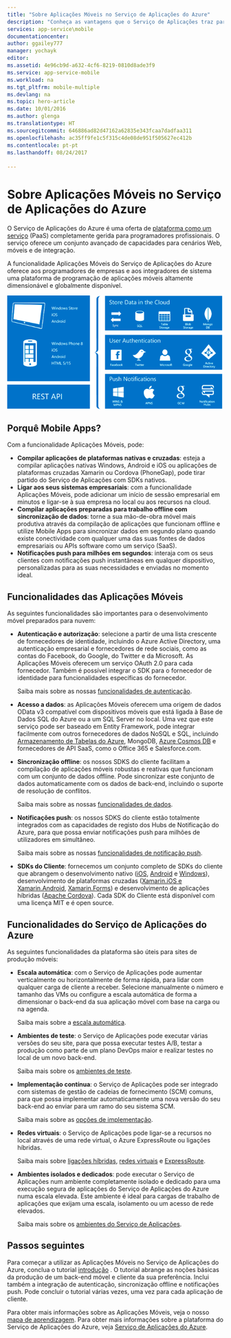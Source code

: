 ```yaml
---
title: "Sobre Aplicações Móveis no Serviço de Aplicações do Azure"
description: "Conheça as vantagens que o Serviço de Aplicações traz para as suas aplicações móveis."
services: app-service\mobile
documentationcenter: 
author: ggailey777
manager: yochayk
editor: 
ms.assetid: 4e96cb9d-a632-4cf6-8219-0810d8ade3f9
ms.service: app-service-mobile
ms.workload: na
ms.tgt_pltfrm: mobile-multiple
ms.devlang: na
ms.topic: hero-article
ms.date: 10/01/2016
ms.author: glenga
ms.translationtype: HT
ms.sourcegitcommit: 646886ad82d47162a62835e343fcaa7dadfaa311
ms.openlocfilehash: ac35ff9fe1c5f315c4de08de951f505627ec412b
ms.contentlocale: pt-pt
ms.lasthandoff: 08/24/2017

---
```

# <a name="getting-started"> </a>Sobre Aplicações Móveis no Serviço de Aplicações do Azure
O Serviço de Aplicações do Azure é uma oferta de [plataforma como um serviço](https://azure.microsoft.com/overview/what-is-paas/) (PaaS) completamente gerida para programadores profissionais. O serviço oferece um conjunto avançado de capacidades para cenários Web, móveis e de integração. 

A funcionalidade Aplicações Móveis do Serviço de Aplicações do Azure oferece aos programadores de empresas e aos integradores de sistema uma plataforma de programação de aplicações móveis altamente dimensionável e globalmente disponível.

![Descrição geral visual das capacidades de Aplicações Móveis](./media/app-service-mobile-value-prop/overview.png)

## <a name="why-mobile-apps"></a>Porquê Mobile Apps?
Com a funcionalidade Aplicações Móveis, pode:

* **Compilar aplicações de plataformas nativas e cruzadas**: esteja a compilar aplicações nativas Windows, Android e iOS ou aplicações de plataformas cruzadas Xamarin ou Cordova (PhoneGap), pode tirar partido do Serviço de Aplicações com SDKs nativos.
* **Ligar aos seus sistemas empresariais**: com a funcionalidade Aplicações Móveis, pode adicionar um início de sessão empresarial em minutos e ligar-se à sua empresa no local ou aos recursos na cloud.
* **Compilar aplicações preparadas para trabalho offline com sincronização de dados**: torne a sua mão-de-obra móvel mais produtiva através da compilação de aplicações que funcionam offline e utilize Mobile Apps para sincronizar dados em segundo plano quando existe conectividade com qualquer uma das suas fontes de dados empresariais ou APIs software como um serviço (SaaS).
* **Notificações push para milhões em segundos**: interaja com os seus clientes com notificações push instantâneas em qualquer dispositivo, personalizadas para as suas necessidades e enviadas no momento ideal.

## <a name="mobile-apps-features"></a>Funcionalidades das Aplicações Móveis
As seguintes funcionalidades são importantes para o desenvolvimento móvel preparados para nuvem:

* **Autenticação e autorização**: selecione a partir de uma lista crescente de fornecedores de identidade, incluindo o Azure Active Directory, uma autenticação empresarial e fornecedores de rede sociais, como as contas do Facebook, do Google, do Twitter e da Microsoft. As Aplicações Móveis oferecem um serviço OAuth 2.0 para cada fornecedor. Também é possível integrar o SDK para o fornecedor de identidade para funcionalidades específicas do fornecedor.

    Saiba mais sobre as nossas [funcionalidades de autenticação].

* **Acesso a dados**: as Aplicações Móveis oferecem uma origem de dados OData v3 compatível com dispositivos móveis que está ligada à Base de Dados SQL do Azure ou a um SQL Server no local. Uma vez que este serviço pode ser baseado em Entity Framework, pode integrar facilmente com outros fornecedores de dados NoSQL e SQL, incluindo [Armazenamento de Tabelas do Azure], MongoDB, [Azure Cosmos DB] e fornecedores de API SaaS, como o Office 365 e Salesforce.com.

* **Sincronização offline**: os nossos SDKS do cliente facilitam a compilação de aplicações móveis robustas e reativas que funcionam com um conjunto de dados offline. Pode sincronizar este conjunto de dados automaticamente com os dados de back-end, incluindo o suporte de resolução de conflitos.

  Saiba mais sobre as nossas [funcionalidades de dados].

* **Notificações push**: os nossos SDKS do cliente estão totalmente integrados com as capacidades de registo dos Hubs de Notificação do Azure, para que possa enviar notificações push para milhões de utilizadores em simultâneo.

  Saiba mais sobre as nossas [funcionalidades de notificação push].

* **SDKs do Cliente**: fornecemos um conjunto completo de SDKs do cliente que abrangem o desenvolvimento nativo ([iOS], [Android] e [Windows]), desenvolvimento de plataformas cruzadas ([Xamarin.iOS e Xamarin.Android], [Xamarin.Forms]) e desenvolvimento de aplicações híbridas ([Apache Cordova]). Cada SDK do Cliente está disponível com uma licença MIT e é open source.

## <a name="azure-app-service-features"></a>Funcionalidades do Serviço de Aplicações do Azure
As seguintes funcionalidades da plataforma são úteis para sites de produção móveis:

* **Escala automática**: com o Serviço de Aplicações pode aumentar verticalmente ou horizontalmente de forma rápida, para lidar com qualquer carga de cliente a receber. Selecione manualmente o número e tamanho das VMs ou configure a escala automática de forma a dimensionar o back-end da sua aplicação móvel com base na carga ou na agenda.

  Saiba mais sobre a [escala automática].

* **Ambientes de teste**: o Serviço de Aplicações pode executar várias versões do seu site, para que possa executar testes A/B, testar a produção como parte de um plano DevOps maior e realizar testes no local de um novo back-end.

  Saiba mais sobre os [ambientes de teste].

* **Implementação contínua**: o Serviço de Aplicações pode ser integrado com sistemas de gestão de cadeias de fornecimento (SCM) comuns, para que possa implementar automaticamente uma nova versão do seu back-end ao enviar para um ramo do seu sistema SCM.

  Saiba mais sobre as [opções de implementação].

* **Redes virtuais**: o Serviço de Aplicações pode ligar-se a recursos no local através de uma rede virtual, o Azure ExpressRoute ou ligações híbridas.

  Saiba mais sobre [ligações híbridas], [redes virtuais] e [ExpressRoute].

* **Ambientes isolados e dedicados**: pode executar o Serviço de Aplicações num ambiente completamente isolado e dedicado para uma execução segura de aplicações do Serviço de Aplicações do Azure numa escala elevada. Este ambiente é ideal para cargas de trabalho de aplicações que exijam uma escala, isolamento ou um acesso de rede elevados.

  Saiba mais sobre os [ambientes do Serviço de Aplicações].

## <a name="next-steps"></a>Passos seguintes

Para começar a utilizar as Aplicações Móveis no Serviço de Aplicações do Azure, conclua o tutorial [introdução] . O tutorial abrange as noções básicas da produção de um back-end móvel e cliente da sua preferência. Inclui também a integração de autenticação, sincronização offline e notificações push. Pode concluir o tutorial várias vezes, uma vez para cada aplicação de cliente.

Para obter mais informações sobre as Aplicações Móveis, veja o nosso [mapa de aprendizagem].
Para obter mais informações sobre a plataforma do Serviço de Aplicações do Azure, veja [Serviço de Aplicações do Azure].

<!-- URLs. -->
[Migrate your mobile service to App Service]: app-service-mobile-migrating-from-mobile-services.md
[Serviço de Aplicações do Azure]: ../app-service/app-service-value-prop-what-is.md
[introdução]: app-service-mobile-ios-get-started.md
[Armazenamento de Tabelas do Azure]:../cosmos-db/table-storage-how-to-use-dotnet.md
[Azure Cosmos DB]: ../cosmos-db/documentdb-get-started.md
[funcionalidades de autenticação]: ./app-service-mobile-auth.md
[funcionalidades de dados]: ./app-service-mobile-offline-data-sync.md
[funcionalidades de notificação push]: ../notification-hubs/notification-hubs-push-notification-overview.md
[iOS]: ./app-service-mobile-ios-how-to-use-client-library.md
[Android]: ./app-service-mobile-android-how-to-use-client-library.md
[Windows]: ./app-service-mobile-dotnet-how-to-use-client-library.md
[Xamarin.iOS e Xamarin.Android]: ./app-service-mobile-dotnet-how-to-use-client-library.md
[Xamarin.Forms]: ./app-service-mobile-xamarin-forms-get-started.md
[Apache Cordova]: ./app-service-mobile-cordova-how-to-use-client-library.md
[escala automática]: ../app-service-web/web-sites-scale.md
[ambientes de teste]: ../app-service-web/web-sites-staged-publishing.md
[opções de implementação]: ../app-service-web/web-sites-deploy.md
[ligações híbridas]: ../app-service-web/web-sites-hybrid-connection-get-started.md
[redes virtuais]: ../app-service-web/web-sites-integrate-with-vnet.md
[ExpressRoute]: ../app-service-web/app-service-app-service-environment-network-configuration-expressroute.md
[ambientes do Serviço de Aplicações]: ../app-service-web/app-service-app-service-environment-intro.md
[mapa de aprendizagem]: https://azure.microsoft.com/en-us/documentation/learning-paths/appservice-mobileapps/

